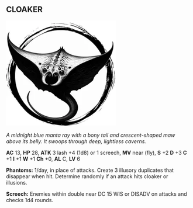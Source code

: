 ## CLOAKER

![](images/cloaker.webp)

_A midnight blue manta ray with a bony tail and crescent-shaped maw above its belly. It swoops through deep, lightless caverns._

**AC** 13, **HP** 28, **ATK** 3 lash +4 (1d8) or 1 screech, **MV** near (fly), **S** +2 **D** +3 **C** +1 **I** +1 **W** +1 **Ch** +0, **AL** C, **LV** 6

**Phantoms:** 1/day, in place of attacks. Create 3 illusory duplicates that disappear when hit. Determine randomly if an attack hits cloaker or illusions.

**Screech:** Enemies within double near DC 15 WIS or DISADV on attacks and checks 1d4 rounds.

